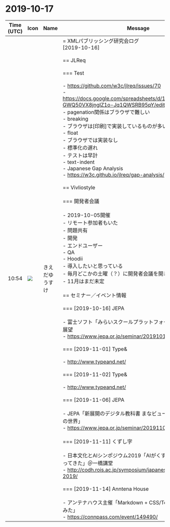 # 2019-10-17

|Time (UTC)|Icon|Name|Message|
|---|---|---|---|
|10:54|![](https://avatars.slack-edge.com/2019-03-11/571585797168_09840ca518e784c46d3a_72.png)|きえだゆうすけ|= XMLパブリッシング研究会ログ<br>[2019-10-16]<br><br>== JLReq<br><br>=== Test<br><br>- <https://github.com/w3c/jlreq/issues/70><br>- <https://docs.google.com/spreadsheets/d/1eOAPf3mdU3I7pm-GWQ50VX8jngIZ1o-Jq1QWSRB95pY/edit#gid=0><br>- pagenation関係はブラウザで難しい<br>  - breaking<br>    - ブラウザは[印刷]で実装しているものが多い<br>  - float<br>    - ブラウザでは実装なし<br>    - 標準化の遅れ<br>    - テストは早計<br>- text-indent<br>- Japanese Gap Analysis<br>  - <https://w3c.github.io/jlreq/gap-analysis/><br><br>== Vivliostyle<br><br>=== 開発者会議<br><br>- 2019-10-05開催<br>- リモート参加者もいた<br>- 問題共有<br>  - 開発<br>  - エンドユーザー<br>- QA<br>- Hoodii<br>  - 導入したいと思っている<br>- 毎月どこかの土曜（？）に開発者会議を開きたい<br>  - 11月はまだ未定<br><br>== セミナー／イベント情報<br><br>=== [2019-10-16] JEPA<br><br>- 富士ソフト「みらいスクールプラットフォーム」の特徴と未来展望<br>  - <https://www.jepa.or.jp/seminar/20191016/><br><br>=== [2019-11-01] Type&amp;<br><br>- <http://www.typeand.net/><br><br>=== [2019-11-02] Type&amp;<br><br>- <http://www.typeand.net/><br><br>=== [2019-11-06] JEPA<br><br>- JEPA「新展開のデジタル教科書 まなビューアが拓く新たな学びの世界」<br>  - <https://www.jepa.or.jp/seminar/20191106/><br><br>=== [2019-11-11] くずし字<br><br>- 日本文化とAIシンポジウム2019「AIがくずし字を読む時代がやってきた」＠一橋講堂<br>  - <http://codh.rois.ac.jp/symposium/japanese-culture-ai-2019/><br><br>=== [2019-11-14] Anntena House<br><br>- アンテナハウス主催「Markdown + CSS/TeXで冊子本を作ってみた」<br>  - <https://connpass.com/event/149490/>|
